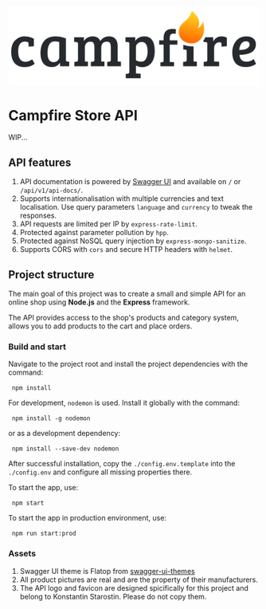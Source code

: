 ![Campfire Store API logo](/public/img/campfire_logo.png 'Campfire Store API logo')

# Campfire Store API

WIP...

## API features

1. API documentation is powered by [Swagger UI](https://swagger.io/tools/swagger-ui/) and available on `/` or `/api/v1/api-docs/`.
2. Supports internationalisation with multiple currencies and text localisation. Use query parameters `language` and `currency` to tweak the responses.
3. API requests are limited per IP by `express-rate-limit`.
4. Protected against parameter pollution by `hpp`.
5. Protected against NoSQL query injection by `express-mongo-sanitize`.
6. Supports CORS with `cors` and secure HTTP headers with `helmet`.

## Project structure

The main goal of this project was to create a small and simple API for an online shop using **Node.js** and the **Express** framework.

The API provides access to the shop's products and category system, allows you to add products to the cart and place orders.

### Build and start

Navigate to the project root and install the project dependencies with the command:

```
 npm install
```

For development, `nodemon` is used. Install it globally with the command:

```
 npm install -g nodemon
```

or as a development dependency:

```
 npm install --save-dev nodemon
```

After successful installation, copy the `./config.env.template` into the `./config.env` and configure all missing properties there.

To start the app, use:

```
 npm start
```

To start the app in production environment, use:

```
 npm run start:prod
```

### Assets

1. Swagger UI theme is Flatop from [swagger-ui-themes](https://github.com/ostranme/swagger-ui-themes)
2. All product pictures are real and are the property of their manufacturers.
3. The API logo and favicon are designed spicifically for this project and belong to Konstantin Starostin. Please do not copy them.
